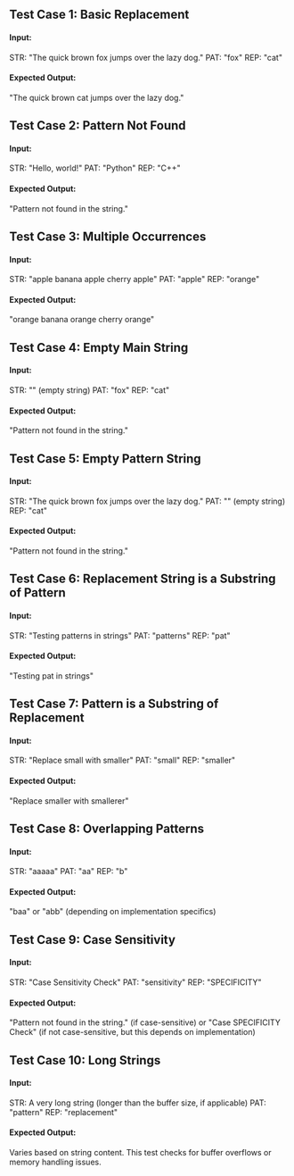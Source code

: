 ## Test Case 1: Basic Replacement
#### Input:
STR: "The quick brown fox jumps over the lazy dog."
PAT: "fox"
REP: "cat"
#### Expected Output:
"The quick brown cat jumps over the lazy dog."
## Test Case 2: Pattern Not Found
#### Input:
STR: "Hello, world!"
PAT: "Python"
REP: "C++"
#### Expected Output:
"Pattern not found in the string."
## Test Case 3: Multiple Occurrences
#### Input:
STR: "apple banana apple cherry apple"
PAT: "apple"
REP: "orange"
#### Expected Output:
"orange banana orange cherry orange"
## Test Case 4: Empty Main String
#### Input:
STR: "" (empty string)
PAT: "fox"
REP: "cat"
#### Expected Output:
"Pattern not found in the string."
## Test Case 5: Empty Pattern String
#### Input:
STR: "The quick brown fox jumps over the lazy dog."
PAT: "" (empty string)
REP: "cat"
#### Expected Output:
"Pattern not found in the string."
## Test Case 6: Replacement String is a Substring of Pattern
#### Input:
STR: "Testing patterns in strings"
PAT: "patterns"
REP: "pat"
#### Expected Output:
"Testing pat in strings"
## Test Case 7: Pattern is a Substring of Replacement
#### Input:
STR: "Replace small with smaller"
PAT: "small"
REP: "smaller"
#### Expected Output:
"Replace smaller with smallerer"
## Test Case 8: Overlapping Patterns
#### Input:
STR: "aaaaa"
PAT: "aa"
REP: "b"
#### Expected Output:
"baa" or "abb" (depending on implementation specifics)
## Test Case 9: Case Sensitivity
#### Input:
STR: "Case Sensitivity Check"
PAT: "sensitivity"
REP: "SPECIFICITY"
#### Expected Output:
"Pattern not found in the string." (if case-sensitive) or
"Case SPECIFICITY Check" (if not case-sensitive, but this depends on implementation)
## Test Case 10: Long Strings
#### Input:
STR: A very long string (longer than the buffer size, if applicable)
PAT: "pattern"
REP: "replacement"
#### Expected Output:
Varies based on string content. This test checks for buffer overflows or memory handling issues.
